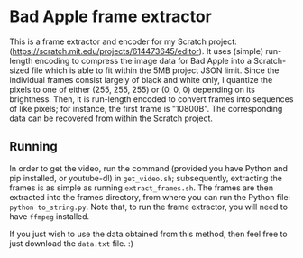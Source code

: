 # Bad Apple frame extractor
This is a frame extractor and encoder for my Scratch project: (https://scratch.mit.edu/projects/614473645/editor).
It uses (simple) run-length encoding to compress the image data for Bad Apple into a Scratch-sized file which is able to fit within the 5MB project JSON limit.
Since the individual frames consist largely of black and white only, I quantize the pixels to one of either (255, 255, 255) or (0, 0, 0) depending on its brightness.
Then, it is run-length encoded to convert frames into sequences of like pixels; for instance, the first frame is "10800B". The corresponding data can be recovered from within the Scratch project.

## Running
In order to get the video, run the command (provided you have Python and pip installed, or youtube-dl) in `get_video.sh`; subsequently, extracting the frames is as simple as running `extract_frames.sh`. The frames are then extracted into the frames directory, from where you can run the Python file:
`python to_string.py`. Note that, to run the frame extractor, you will need to have `ffmpeg` installed.

If you just wish to use the data obtained from this method, then feel free to just download the `data.txt` file. :)
